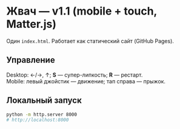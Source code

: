 
# Жвач — v1.1 (mobile + touch, Matter.js)

Один `index.html`. Работает как статический сайт (GitHub Pages).

## Управление
Desktop: ←/→, ↑; **S** — супер-липкость; **R** — рестарт.  
Mobile: левый джойстик — движение; тап справа — прыжок.

## Локальный запуск
```bash
python -m http.server 8000
# http://localhost:8000
```
